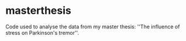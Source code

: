 # masterthesis
Code used to analyse the data from my master thesis: ''The influence of stress on Parkinson's tremor''.
